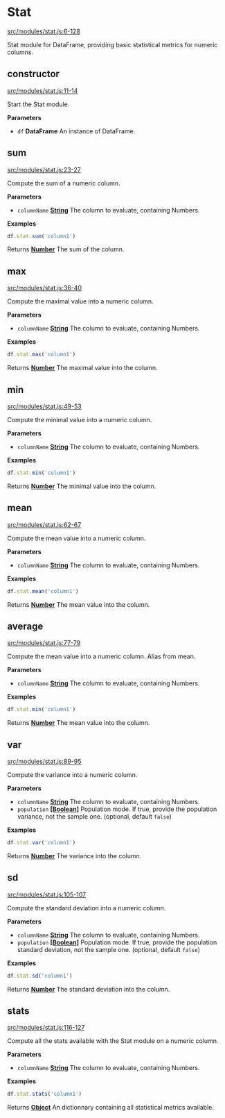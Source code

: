 <!-- Generated by documentation.js. Update this documentation by updating the source code. -->

# Stat

[src/modules/stat.js:6-128](https://github.com/Gmousse/dataframe-js/blob/3e88d81cb1e079567e21a31379420b3827dea51c/src/modules/stat.js#L6-L128 "Source code on GitHub")

Stat module for DataFrame, providing basic statistical metrics for numeric columns.

## constructor

[src/modules/stat.js:11-14](https://github.com/Gmousse/dataframe-js/blob/3e88d81cb1e079567e21a31379420b3827dea51c/src/modules/stat.js#L11-L14 "Source code on GitHub")

Start the Stat module.

**Parameters**

-   `df` **DataFrame** An instance of DataFrame.

## sum

[src/modules/stat.js:23-27](https://github.com/Gmousse/dataframe-js/blob/3e88d81cb1e079567e21a31379420b3827dea51c/src/modules/stat.js#L23-L27 "Source code on GitHub")

Compute the sum of a numeric column.

**Parameters**

-   `columnName` **[String](https://developer.mozilla.org/en-US/docs/Web/JavaScript/Reference/Global_Objects/String)** The column to evaluate, containing Numbers.

**Examples**

```javascript
df.stat.sum('column1')
```

Returns **[Number](https://developer.mozilla.org/en-US/docs/Web/JavaScript/Reference/Global_Objects/Number)** The sum of the column.

## max

[src/modules/stat.js:36-40](https://github.com/Gmousse/dataframe-js/blob/3e88d81cb1e079567e21a31379420b3827dea51c/src/modules/stat.js#L36-L40 "Source code on GitHub")

Compute the maximal value into a numeric column.

**Parameters**

-   `columnName` **[String](https://developer.mozilla.org/en-US/docs/Web/JavaScript/Reference/Global_Objects/String)** The column to evaluate, containing Numbers.

**Examples**

```javascript
df.stat.max('column1')
```

Returns **[Number](https://developer.mozilla.org/en-US/docs/Web/JavaScript/Reference/Global_Objects/Number)** The maximal value into the column.

## min

[src/modules/stat.js:49-53](https://github.com/Gmousse/dataframe-js/blob/3e88d81cb1e079567e21a31379420b3827dea51c/src/modules/stat.js#L49-L53 "Source code on GitHub")

Compute the minimal value into a numeric column.

**Parameters**

-   `columnName` **[String](https://developer.mozilla.org/en-US/docs/Web/JavaScript/Reference/Global_Objects/String)** The column to evaluate, containing Numbers.

**Examples**

```javascript
df.stat.min('column1')
```

Returns **[Number](https://developer.mozilla.org/en-US/docs/Web/JavaScript/Reference/Global_Objects/Number)** The minimal value into the column.

## mean

[src/modules/stat.js:62-67](https://github.com/Gmousse/dataframe-js/blob/3e88d81cb1e079567e21a31379420b3827dea51c/src/modules/stat.js#L62-L67 "Source code on GitHub")

Compute the mean value into a numeric column.

**Parameters**

-   `columnName` **[String](https://developer.mozilla.org/en-US/docs/Web/JavaScript/Reference/Global_Objects/String)** The column to evaluate, containing Numbers.

**Examples**

```javascript
df.stat.mean('column1')
```

Returns **[Number](https://developer.mozilla.org/en-US/docs/Web/JavaScript/Reference/Global_Objects/Number)** The mean value into the column.

## average

[src/modules/stat.js:77-79](https://github.com/Gmousse/dataframe-js/blob/3e88d81cb1e079567e21a31379420b3827dea51c/src/modules/stat.js#L77-L79 "Source code on GitHub")

Compute the mean value into a numeric column.
Alias from mean.

**Parameters**

-   `columnName` **[String](https://developer.mozilla.org/en-US/docs/Web/JavaScript/Reference/Global_Objects/String)** The column to evaluate, containing Numbers.

**Examples**

```javascript
df.stat.min('column1')
```

Returns **[Number](https://developer.mozilla.org/en-US/docs/Web/JavaScript/Reference/Global_Objects/Number)** The mean value into the column.

## var

[src/modules/stat.js:89-95](https://github.com/Gmousse/dataframe-js/blob/3e88d81cb1e079567e21a31379420b3827dea51c/src/modules/stat.js#L89-L95 "Source code on GitHub")

Compute the variance into a numeric column.

**Parameters**

-   `columnName` **[String](https://developer.mozilla.org/en-US/docs/Web/JavaScript/Reference/Global_Objects/String)** The column to evaluate, containing Numbers.
-   `population` **\[[Boolean](https://developer.mozilla.org/en-US/docs/Web/JavaScript/Reference/Global_Objects/Boolean)]** Population mode. If true, provide the population variance, not the sample one. (optional, default `false`)

**Examples**

```javascript
df.stat.var('column1')
```

Returns **[Number](https://developer.mozilla.org/en-US/docs/Web/JavaScript/Reference/Global_Objects/Number)** The variance into the column.

## sd

[src/modules/stat.js:105-107](https://github.com/Gmousse/dataframe-js/blob/3e88d81cb1e079567e21a31379420b3827dea51c/src/modules/stat.js#L105-L107 "Source code on GitHub")

Compute the standard deviation into a numeric column.

**Parameters**

-   `columnName` **[String](https://developer.mozilla.org/en-US/docs/Web/JavaScript/Reference/Global_Objects/String)** The column to evaluate, containing Numbers.
-   `population` **\[[Boolean](https://developer.mozilla.org/en-US/docs/Web/JavaScript/Reference/Global_Objects/Boolean)]** Population mode. If true, provide the population standard deviation, not the sample one. (optional, default `false`)

**Examples**

```javascript
df.stat.sd('column1')
```

Returns **[Number](https://developer.mozilla.org/en-US/docs/Web/JavaScript/Reference/Global_Objects/Number)** The standard deviation into the column.

## stats

[src/modules/stat.js:116-127](https://github.com/Gmousse/dataframe-js/blob/3e88d81cb1e079567e21a31379420b3827dea51c/src/modules/stat.js#L116-L127 "Source code on GitHub")

Compute all the stats available with the Stat module on a numeric column.

**Parameters**

-   `columnName` **[String](https://developer.mozilla.org/en-US/docs/Web/JavaScript/Reference/Global_Objects/String)** The column to evaluate, containing Numbers.

**Examples**

```javascript
df.stat.stats('column1')
```

Returns **[Object](https://developer.mozilla.org/en-US/docs/Web/JavaScript/Reference/Global_Objects/Object)** An dictionnary containing all statistical metrics available.
